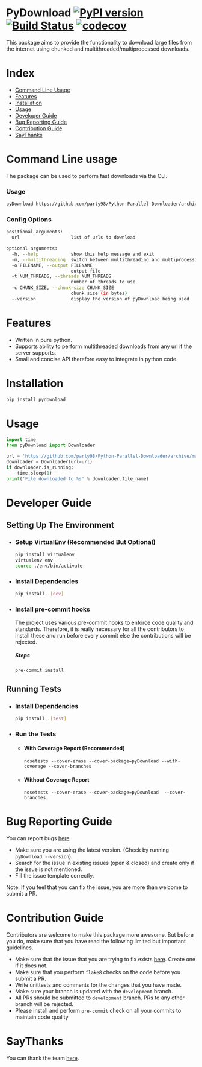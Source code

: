 # PyDownload [![PyPI version](https://badge.fury.io/py/pyDownload.svg)](https://badge.fury.io/py/pyDownload) [![Build Status](https://travis-ci.org/party98/pyDownload.svg?branch=readme_tests)](https://travis-ci.org/party98/pyDownload) [![codecov](https://codecov.io/gh/party98/pyDownload/branch/readme_tests/graph/badge.svg)](https://codecov.io/gh/party98/pyDownload)

This package aims to provide the functionality to download large files from the internet using chunked and multithreaded/multiprocessed downloads.

# Index
 - [Command Line Usage](#command-line-usage)
 - [Features](#features)
 - [Installation](#installation)
 - [Usage](#usage)
 - [Developer Guide](#developer-guide)
 - [Bug Reporting Guide](#bug-reporting-guide)
 - [Contribution Guide](#contribution-guide)
 - [SayThanks](#saythanks)

# Command Line usage

The package can be used to perform fast downloads via the CLI.

### Usage

```bash
pyDownload https://github.com/party98/Python-Parallel-Downloader/archive/master.zip
```

### Config Options
```bash
positional arguments:
  url                   list of urls to download

optional arguments:
  -h, --help            show this help message and exit
  -m, --multithreading  switch between multithreading and multiprocessing
  -o FILENAME, --output FILENAME
                        output file
  -t NUM_THREADS, --threads NUM_THREADS
                        number of threads to use
  -c CHUNK_SIZE, --chunk-size CHUNK_SIZE
                        chunk size (in bytes)
  --version             display the version of pyDownload being used
```

# Features

 - Written in pure python.
 - Supports ability to perform multithreaded downloads from any url if the server supports.
 - Small and concise API therefore easy to integrate in python code.

# Installation

```bash
pip install pydownload
```

# Usage

```python
import time
from pyDownload import Downloader

url = 'https://github.com/party98/Python-Parallel-Downloader/archive/master.zip'
downloader = Downloader(url=url)
if downloader.is_running:
    time.sleep(1)
print('File downloaded to %s' % downloader.file_name)
```



# Developer Guide

## Setting Up The Environment
 - ### Setup VirtualEnv (Recommended But Optional)
   ```bash
   pip install virtualenv
   virtualenv env
   source ./env/bin/activate
   ```
 - ### Install Dependencies
   ```bash
   pip install .[dev]
   ```
 -  ### Install pre-commit hooks
    The project uses various pre-commit hooks to enforce code quality and standards. Therefore, it is really necessary for all the contributors to install these and run before every commit else the contributions will be rejected.

    ##### Steps
    ```bash
    pre-commit install
    ```

## Running Tests
 - ### Install Dependencies
   ```bash
   pip install .[test]
   ```
 - ### Run the Tests
   - #### With Coverage Report (Recommended)
     ```
     nosetests --cover-erase --cover-package=pyDownload --with-coverage --cover-branches
     ```
   - #### Without Coverage Report
     ```
     nosetests --cover-erase --cover-package=pyDownload  --cover-branches
     ```

# Bug Reporting Guide

You can report bugs [here](https://github.com/party98/pyDownload/issues).

 - Make sure you are using the latest version. (Check by running `pyDownload --version`).
 - Search for the issue in existing issues (open & closed) and create only if the issue is not mentioned.
 - Fill the issue template correctly.

Note: If you feel that you can fix the issue, you are more than welcome to submit a PR.

# Contribution Guide

Contributors are welcome to make this package more awesome. But before you do, make sure that you have read the following limited but important guidelines.

 - Make sure that the issue that you are trying to fix exists [here](https://github.com/party98/pyDownload/issues). Create one if it does not.
 - Make sure that you perform `flake8` checks on the code before you submit a PR.
 - Write unittests and comments for the changes that you have made.
 - Make sure your branch is updated with the `development` branch.
 - All PRs should be submitted to `development` branch. PRs to any other branch will be rejected.
 - Please install and perform `pre-commit` check on all your commits to maintain code quality


# SayThanks

You can thank the team [here](https://saythanks.io/to/party98).
